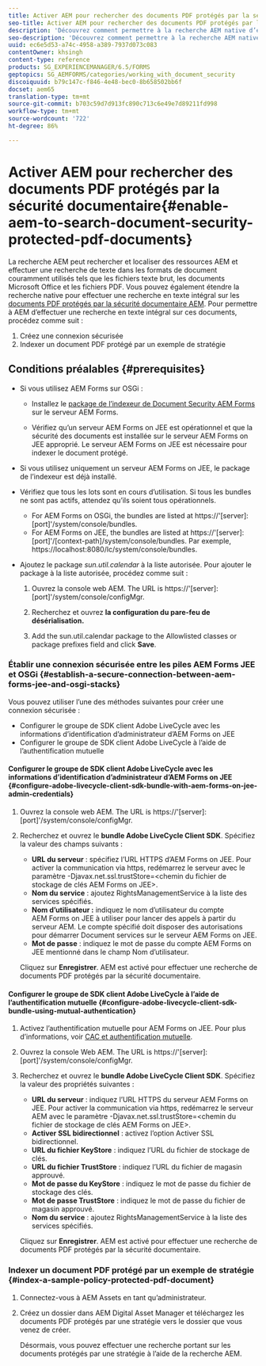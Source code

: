 ```yaml
---
title: Activer AEM pour rechercher des documents PDF protégés par la sécurité documentaire
seo-title: Activer AEM pour rechercher des documents PDF protégés par la sécurité documentaire
description: 'Découvrez comment permettre à la recherche AEM native d’effectuer une recherche de texte intégral sur des documents PDF protégés par DRM.  '
seo-description: 'Découvrez comment permettre à la recherche AEM native d’effectuer une recherche de texte intégral sur des documents PDF protégés par DRM.  '
uuid: ec6e5d53-a74c-4958-a389-7937d073c083
contentOwner: khsingh
content-type: reference
products: SG_EXPERIENCEMANAGER/6.5/FORMS
geptopics: SG_AEMFORMS/categories/working_with_document_security
discoiquuid: b79c147c-f846-4e48-bec0-8b658502bb6f
docset: aem65
translation-type: tm+mt
source-git-commit: b703c59d7d913fc890c713c6e49e7d89211fd998
workflow-type: tm+mt
source-wordcount: '722'
ht-degree: 86%

---
```



# Activer AEM pour rechercher des documents PDF protégés par la sécurité documentaire{#enable-aem-to-search-document-security-protected-pdf-documents}

La recherche AEM peut rechercher et localiser des ressources AEM et effectuer une recherche de texte dans les formats de document couramment utilisés tels que les fichiers texte brut, les documents Microsoft Office et les fichiers PDF. Vous pouvez également étendre la recherche native pour effectuer une recherche en texte intégral sur les [documents PDF protégés par la sécurité documentaire AEM](../../forms/using/admin-help/document-security.md). Pour permettre à AEM d’effectuer une recherche en texte intégral sur ces documents, procédez comme suit :

1. Créez une connexion sécurisée
1. Indexer un document PDF protégé par un exemple de stratégie

## Conditions préalables {#prerequisites}

* Si vous utilisez AEM Forms sur OSGi :

   * Installez le [package de l’indexeur de Document Security AEM Forms](https://helpx.adobe.com/fr/aem-forms/kb/aem-forms-releases.html) sur le serveur AEM Forms.

   * Vérifiez qu’un serveur AEM Forms on JEE est opérationnel et que la sécurité des documents est installée sur le serveur AEM Forms on JEE approprié. Le serveur AEM Forms on JEE est nécessaire pour indexer le document protégé.

* Si vous utilisez uniquement un serveur AEM Forms on JEE, le package de l’indexeur est déjà installé.
* Vérifiez que tous les lots sont en cours d’utilisation. Si tous les bundles ne sont pas actifs, attendez qu’ils soient tous opérationnels.

   * For AEM Forms on OSGi, the bundles are listed at https://&#39;[server]:[port]&#39;/system/console/bundles.
   * For AEM Forms on JEE, the bundles are listed at https://&#39;[server]:[port]&#39;/[context-path]/system/console/bundles. Par exemple, https://localhost:8080/lc/system/console/bundles.

* Ajoutez le package *sun.util.calendar* à la liste autorisée. Pour ajouter le package à la liste autorisée, procédez comme suit :

   1. Ouvrez la console web AEM. The URL is https://&#39;[server]:[port]&#39;/system/console/configMgr.
   1. Recherchez et ouvrez **la configuration du pare-feu de désérialisation.**

   1. Add the sun.util.calendar package to the Allowlisted classes or package prefixes field and click **Save**.

### Établir une connexion sécurisée entre les piles AEM Forms JEE et OSGi {#establish-a-secure-connection-between-aem-forms-jee-and-osgi-stacks}

Vous pouvez utiliser l’une des méthodes suivantes pour créer une connexion sécurisée :

* Configurer le groupe de SDK client Adobe LiveCycle avec les informations d’identification d’administrateur d’AEM Forms on JEE
* Configurer le groupe de SDK client Adobe LiveCycle à l’aide de l’authentification mutuelle

#### Configurer le groupe de SDK client Adobe LiveCycle avec les informations d’identification d’administrateur d’AEM Forms on JEE {#configure-adobe-livecycle-client-sdk-bundle-with-aem-forms-on-jee-admin-credentials}

1. Ouvrez la console web AEM. The URL is https://&#39;[server]:[port]&#39;/system/console/configMgr.
1. Recherchez et ouvrez le **bundle Adobe LiveCycle Client SDK**. Spécifiez la valeur des champs suivants :

   * **URL du serveur** : spécifiez l’URL HTTPS d’AEM Forms on JEE. Pour activer la communication via https, redémarrez le serveur avec le paramètre -Djavax.net.ssl.trustStore=&lt;chemin du fichier de stockage de clés AEM Forms on JEE>.
   * **Nom du service** : ajoutez RightsManagementService à la liste des services spécifiés.
   * **Nom d’utilisateur :** indiquez le nom d’utilisateur du compte AEM Forms on JEE à utiliser pour lancer des appels à partir du serveur AEM. Le compte spécifié doit disposer des autorisations pour démarrer Document services sur le serveur AEM Forms on JEE.
   * **Mot de passe** : indiquez le mot de passe du compte AEM Forms on JEE mentionné dans le champ Nom d’utilisateur.

   Cliquez sur **Enregistrer**. AEM est activé pour effectuer une recherche de documents PDF protégés par la sécurité documentaire.

#### Configurer le groupe de SDK client Adobe LiveCycle à l’aide de l’authentification mutuelle {#configure-adobe-livecycle-client-sdk-bundle-using-mutual-authentication}

1. Activez l’authentification mutuelle pour AEM Forms on JEE. Pour plus d’informations, voir [CAC et authentification mutuelle](https://helpx.adobe.com/fr/livecycle/kb/cac-mutual-authentication.html).
1. Ouvrez la console Web AEM. The URL is https://&#39;[server]:[port]&#39;/system/console/configMgr.
1. Recherchez et ouvrez le **bundle Adobe LiveCycle Client SDK**. Spécifiez la valeur des propriétés suivantes :

   * **URL du serveur** : indiquez l’URL HTTPS du serveur AEM Forms on JEE. Pour activer la communication via https, redémarrez le serveur AEM avec le paramètre -Djavax.net.ssl.trustStore=&lt;chemin du fichier de stockage de clés AEM Forms on JEE>.
   * **Activer SSL bidirectionnel** : activez l’option Activer SSL bidirectionnel.
   * **URL du fichier KeyStore** : indiquez l’URL du fichier de stockage de clés.
   * **URL du fichier TrustStore** : indiquez l’URL du fichier de magasin approuvé.
   * **Mot de passe du KeyStore** : indiquez le mot de passe du fichier de stockage des clés.
   * **Mot de passe TrustStore** : indiquez le mot de passe du fichier de magasin approuvé.
   * **Nom du service** : ajoutez RightsManagementService à la liste des services spécifiés.

   Cliquez sur **Enregistrer**. AEM est activé pour effectuer une recherche de documents PDF protégés par la sécurité documentaire.

### Indexer un document PDF protégé par un exemple de stratégie {#index-a-sample-policy-protected-pdf-document}

1. Connectez-vous à AEM Assets en tant qu’administrateur.
1. Créez un dossier dans AEM Digital Asset Manager et téléchargez les documents PDF protégés par une stratégie vers le dossier que vous venez de créer.

   Désormais, vous pouvez effectuer une recherche portant sur les documents protégés par une stratégie à l’aide de la recherche AEM.

